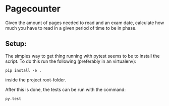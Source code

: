 Pagecounter
===========

Given the amount of pages needed to read and an exam date, calculate
how much you have to read in a given period of time to be in phase.

Setup:
------

The simples way to get thing running with pytest seems to be to install the
script. To do this run the following (preferably in an virtualenv):

  `pip install -e .`

inside the project root-folder.

After this is done, the tests can be run with the command:

  `py.test`
